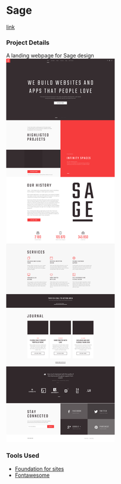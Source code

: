 # Sage

[link]()

### Project Details
A landing webpage for Sage design
![](img/core.jpg)

### Tools Used
* [Foundation for sites](http://foundation.zurb.com/)
* [Fontawesome](http://fontawesome.io/)